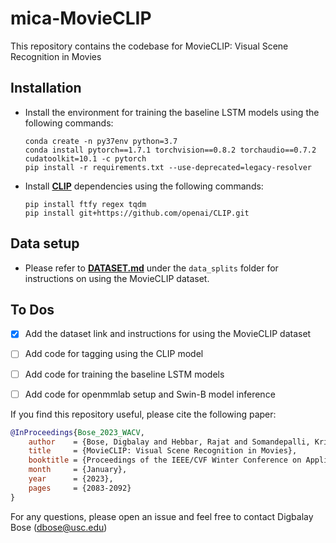 # mica-MovieCLIP
This repository contains the codebase for MovieCLIP: Visual Scene Recognition in Movies

## **Installation**

* Install the environment for training the baseline LSTM models using the following commands:
  ```
  conda create -n py37env python=3.7
  conda install pytorch==1.7.1 torchvision==0.8.2 torchaudio==0.7.2 cudatoolkit=10.1 -c pytorch
  pip install -r requirements.txt --use-deprecated=legacy-resolver
  ```
* Install [**CLIP**](https://github.com/openai/CLIP) dependencies using the following commands:

  ```
  pip install ftfy regex tqdm
  pip install git+https://github.com/openai/CLIP.git
  ```

## **Data setup**

* Please refer to [**DATASET.md**](https://github.com/usc-sail/mica-MovieCLIP/blob/main/split_files/DATASET.md) under the ```data_splits``` folder for instructions on using the MovieCLIP dataset.

## **To Dos**

- [x] Add the dataset link and instructions for using the MovieCLIP dataset
- [ ] Add code for tagging using the CLIP model
- [ ] Add code for training the baseline LSTM models
- [ ] Add code for openmmlab setup and Swin-B model inference


If you find this repository useful, please cite the following paper:
```bibtex
@InProceedings{Bose_2023_WACV,
    author    = {Bose, Digbalay and Hebbar, Rajat and Somandepalli, Krishna and Zhang, Haoyang and Cui, Yin and Cole-McLaughlin, Kree and Wang, Huisheng and Narayanan, Shrikanth},
    title     = {MovieCLIP: Visual Scene Recognition in Movies},
    booktitle = {Proceedings of the IEEE/CVF Winter Conference on Applications of Computer Vision (WACV)},
    month     = {January},
    year      = {2023},
    pages     = {2083-2092}
}
```

For any questions, please open an issue and feel free to contact Digbalay Bose (dbose@usc.edu)
